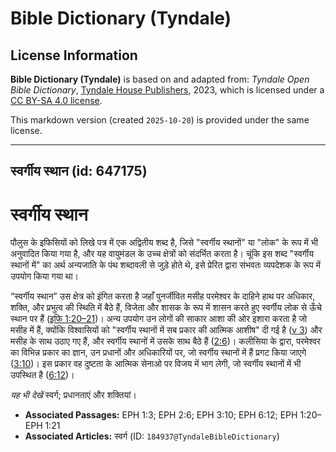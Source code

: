# Bible Dictionary (Tyndale)

## License Information

**Bible Dictionary (Tyndale)** is based on and adapted from: _Tyndale Open Bible Dictionary_, [Tyndale House Publishers](https://tyndaleopenresources.com/), 2023, which is licensed under a [CC BY-SA 4.0 license](https://creativecommons.org/licenses/by-sa/4.0/legalcode.en).

This markdown version (created `2025-10-20`) is provided under the same license.



--------------------------------

## स्वर्गीय स्थान (id: 647175)

स्वर्गीय स्थान
==============

पौलुस के इफिसियों को लिखे पत्र में एक अद्वितीय शब्द है, जिसे "स्वर्गीय स्थानों" या "लोक" के रूप में भी अनुवादित किया गया है, और यह वायुमंडल के उच्च क्षेत्रों को संदर्भित करता है। चूंकि इस शब्द "स्वर्गीय स्थानों में" का अर्थ अन्यजाति के पंथ शब्दावली से जुड़े होते थे, इसे प्रेरित द्वारा संभवतः व्यपदेशक के रूप में उपयोग किया गया था।

“स्वर्गीय स्थान” उस क्षेत्र को इंगित करता है जहाँ पुनर्जीवित मसीह परमेश्वर के दाहिने हाथ पर अधिकार, शक्ति, और प्रभुत्व की स्थिति में बैठे हैं, विजेता और शासक के रूप में शासन करते हुए स्वर्गीय लोक से ऊँचे स्थान पर हैं ([इफि 1:20–21](https://ref.ly/Eph1:20-Eph1:21))। अन्य उपयोग उन लोगों की साकार आशा की ओर इशारा करता है जो मसीह में हैं, क्योंकि विश्वासियों को "स्वर्गीय स्थानों में सब प्रकार की आत्मिक आशीष" दी गई है ([v 3](https://ref.ly/Eph1:3)) और मसीह के साथ उठाए गए हैं, और स्वर्गीय स्थानों में उसके साथ बैठे हैं ([2:6](https://ref.ly/Eph2:6))। कलीसिया के द्वारा, परमेश्वर का विभिन्न प्रकार का ज्ञान, उन प्रधानों और अधिकारियों पर, जो स्वर्गीय स्थानों में हैं प्रगट किया जाएगे ([3:10](https://ref.ly/Eph3:10))। इस प्रकार वह दुष्टता के आत्मिक सेनाओ पर विजय में भाग लेगी, जो स्वर्गीय स्थानों में भी उपस्थित है ([6:12](https://ref.ly/Eph6:12))।

*यह भी देखें* स्वर्ग; प्रधानताएं और शक्तियां।

* **Associated Passages:** EPH 1:3; EPH 2:6; EPH 3:10; EPH 6:12; EPH 1:20–EPH 1:21
* **Associated Articles:** स्वर्ग (ID: `184937@TyndaleBibleDictionary`)

